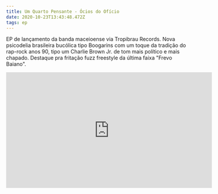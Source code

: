 ```yaml
---
title: Um Quarto Pensante - Ócios do Ofício
date: 2020-10-23T13:43:48.472Z
tags: ep
---
```

EP de lançamento da banda maceioense via Tropibrau Records. Nova psicodelia brasileira bucólica tipo Boogarins com um toque da tradição do rap-rock anos 90, tipo um Charlie Brown Jr. de tom mais político e mais chapado. Destaque pra fritação fuzz freestyle da última faixa "Frevo Baiano".

<iframe width="560" height="315" src="https://www.youtube.com/embed/jCEa-yoBSpk" frameborder="0" allow="accelerometer; autoplay; clipboard-write; encrypted-media; gyroscope; picture-in-picture" allowfullscreen></iframe>